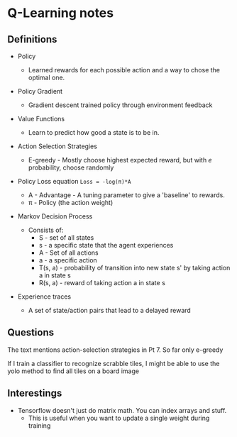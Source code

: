 # Q-Learning notes

## Definitions

- Policy
   - Learned rewards for each possible action and a way to chose the optimal one.
- Policy Gradient
   - Gradient descent trained policy through environment feedback
- Value Functions
   - Learn to predict how good a state is to be in.

- Action Selection Strategies
   - E-greedy - Mostly choose highest expected reward, but with _e_ probability, choose randomly

- Policy Loss equation `Loss = -log(π)*A`
    - A - Advantage - A tuning parameter to give a 'baseline' to rewards.
    - π - Policy (the action weight)

- Markov Decision Process
    - Consists of:
        - S - set of all states
        - s - a specific state that the agent experiences
        - A - Set of all actions
        - a - a specific action
        - T(s, a) - probability of transition into new state s' by taking action a in state s
        - R(s, a) - reward of taking action a in state s

- Experience traces
    - A set of state/action pairs that lead to a delayed reward

## Questions

The text mentions action-selection strategies in Pt 7. So far only e-greedy

If I train a classifier to recognize scrabble tiles, I might be able to use the yolo method
to find all tiles on a board image

## Interestings

- Tensorflow doesn't just do matrix math. You can index arrays and stuff.
    - This is useful when you want to update a single weight during training
